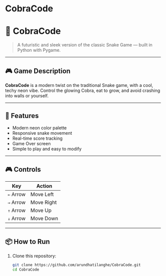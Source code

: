 # CobraCode
# 🐍 CobraCode

> A futuristic and sleek version of the classic Snake Game — built in Python with Pygame.

---

## 🎮 Game Description

**CobraCode** is a modern twist on the traditional Snake game, with a cool, techy neon vibe. Control the glowing Cobra, eat to grow, and avoid crashing into walls or yourself.

---

## 🚀 Features

- Modern neon color palette
- Responsive snake movement
- Real-time score tracking
- Game Over screen
- Simple to play and easy to modify

---

## 🎮 Controls

| Key         | Action     |
|-------------|------------|
| `←` Arrow   | Move Left  |
| `→` Arrow   | Move Right |
| `↑` Arrow   | Move Up    |
| `↓` Arrow   | Move Down  |

---

## 📦 How to Run

1. Clone this repository:
   ```bash
   git clone https://github.com/arundhatilanghe/CobraCode.git
   cd CobraCode
